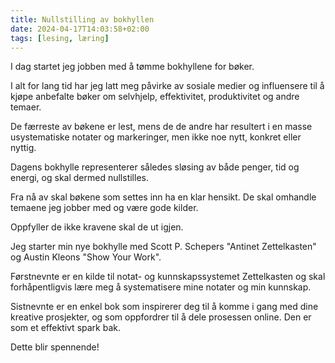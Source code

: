 ```yaml
---
title: Nullstilling av bokhyllen
date: 2024-04-17T14:03:58+02:00
tags: [lesing, læring]
---
```

I dag startet jeg jobben med å tømme bokhyllene for bøker.

I alt for lang tid har jeg latt meg påvirke av sosiale medier og influensere til å kjøpe anbefalte bøker om selvhjelp, effektivitet, produktivitet og andre temaer.

De færreste av bøkene er lest, mens de de andre har resultert i en masse usystematiske notater og markeringer, men ikke noe nytt, konkret eller nyttig.

Dagens bokhylle representerer således sløsing av både penger, tid og energi, og skal dermed nullstilles.

Fra nå av skal bøkene som settes inn ha en klar hensikt. De skal omhandle temaene jeg jobber med og være gode kilder.

Oppfyller de ikke kravene skal de ut igjen.

Jeg starter min nye bokhylle med Scott P. Schepers "Antinet Zettelkasten" og Austin Kleons "Show Your Work".

Førstnevnte er en kilde til notat- og kunnskapssystemet Zettelkasten og skal forhåpentligvis lære meg å systematisere mine notater og min kunnskap.

Sistnevnte er en enkel bok som inspirerer deg til å komme i gang med dine kreative prosjekter, og som oppfordrer til å dele prosessen online. Den er som et effektivt spark bak.

Dette blir spennende!

